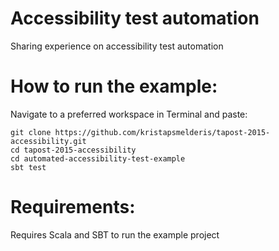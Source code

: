 # Accessibility test automation
Sharing experience on accessibility test automation

How to run the example:
=======================
Navigate to a preferred workspace in Terminal and paste:
```
git clone https://github.com/kristapsmelderis/tapost-2015-accessibility.git
cd tapost-2015-accessibility
cd automated-accessibility-test-example
sbt test
```

Requirements:
=============
Requires Scala and SBT to run the example project
